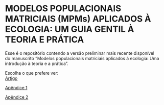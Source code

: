 # MODELOS POPULACIONAIS MATRICIAIS (MPMs) APLICADOS À ECOLOGIA: UM GUIA GENTIL À TEORIA E PRÁTICA


Esse é o repositório contendo a versão preliminar mais recente disponível do manuscrito “Modelos populacionais matriciais aplicados à ecologia: Uma introdução à teoria e a prática”. 


Escolha o que prefere ver:  
[Artigo](https://github.com/Ecosantos/MPM_Gentil/blob/main/Manuscrito.pdf)  


[Apêndice 1](https://github.com/Ecosantos/MPM_Gentil/blob/main/Ap%C3%AAndice%201.pdf)   


[Apêndice 2](https://ecosantos.github.io/MPM_Gentil/)
